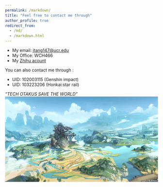 ```yaml
---
permalink: /markdown/
title: "Feel free to contact me through"
author_profile: true
redirect_from: 
  - /md/
  - /markdown.html
---
```


* My email: jtang147@ucr.edu
* My Office: WCH466
* My [Zhihu acount](https://www.zhihu.com/people/huang-fu-88-32)

You can also contact me through :  
* UID: 102003115  (Genshin impact)
* UID: 103223206 (Honkai:star rail)
  
*“TECH OTAKUS SAVE THE WORLD”*
![image info](../images/mihoyo.png)




